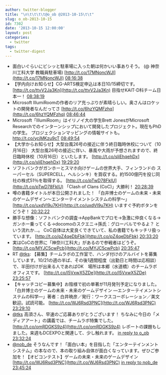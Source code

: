 ```yaml
---
author: twitter-blogger
title: "\n\t\t\t\t@o_ob @2013-10-15\t\t"
slug: o_ob-2013-10-15
id: 7302
date: '2013-10-15 12:00:00'
layout: post
categories:
  - twitter
tags:
  - twitter-digest
---
```


*   面白いぐらいにビシッと駐車場に入った朝は何かいい事ありそう。 (@ 神奈川工科大学 教職員駐車場) [http://t.co/17MNoncWJl](http://t.co/17MNoncWJl) [08:16:38](http://twitter.com/o_ob/statuses/389892532496506882)
*   【学内向けお知らせ】CG-ARTS検定申込は本日10/15締切です。 [http://t.co/ttvV2Ja3Kn](http://t.co/ttvV2Ja3Kn) 目指せKAIT-D科チーム日本一！ [08:38:19](http://twitter.com/o_ob/statuses/389897989080109056)
*   Microsoft IllumiRoomの作者のリア充っぷりが素晴らしい。奥さんはロケットの開発者なんだってさ [http://t.co/6hzYQMFzhq](http://t.co/6hzYQMFzhq) [08:46:44](http://twitter.com/o_ob/statuses/389900108470300674)
*   Microsoft「IllumiRoom」はイリノイ大の学生Brett JonesがMicrosoft Researchでのインターンシップにおいて開発したプロジェクト。現在もPhDの学生。 プロジェクションマッピングの情報サイトも。http://t.co/ycjMKzu9cT [08:49:54](http://twitter.com/o_ob/statuses/389900904846995456)
*   【大学からお知らせ】大型台風26号の接近に伴う終日臨時休校について（10月16日） 大型台風26号の接近に伴い、暴風や大雨が予想されますので、終日臨時休校（10月16日）といたします。 [http://t.co/sliEhqehDx](http://t.co/sliEhqehDx) [19:29:20](http://twitter.com/o_ob/statuses/390061822016884736)
*   ソフトバンクがガンホーとスマホ向けゲームの世界大手、フィンランドの スーパーセル（SUPERCELL，ヘルシンキ）を買収する。約1500億円を投じ同社の株式51％を取得する。 [http://t.co/pTwD78FkIU](http://t.co/pTwD78FkIU) 「Clash of Clans (CoC)」大勝利！ [20:28:39](http://twitter.com/o_ob/statuses/390076753315512320)
*   噂の書籍タイトルが本日公開されました！ 「白井博士のゲームの未来・未来のゲームデザイン～エンターテイメントシステムの科学～」 [http://t.co/uxdVI9u7KH](http://t.co/uxdVI9u7KH) いますぐ予約ボタンをどうぞ！ [20:32:22](http://twitter.com/o_ob/statuses/390077685458014208)
*   勝手な想像：ソフトバンクの調査→AppBankでプロモ→急激に仲良くなる→ガンホー乗ってくる→docomoのスクエニ→孫氏：グローバルでやるよ？ という流れか…。 CoC自体は大変良くできていて、私の書籍でもキッチリ扱っています。 [http://t.co/pZ4qeDbFbk](http://t.co/pZ4qeDbFbk) [20:33:20](http://twitter.com/o_ob/statuses/390077930547593216)
*   実はCoCの世界に「神奈川工科大」があるので参戦者はどうぞ。 [http://t.co/MYJC5cwPcb](http://t.co/MYJC5cwPcb) [20:35:47](http://twitter.com/o_ob/statuses/390078545059278848)
*   RT [@tks](http://twitter.com/tks): 【募集】チームラボの工作室で、ハンダ付けのアルバイトを募集しています。10/21の週の半ば、その後1週間程度（出勤日と時間は応相談）で、半田付けが出来る人であればOK　場所は本郷（水道橋）のチームラボオフィスです。 [http://t.co/l5VxwX5ZDe](http://t.co/l5VxwX5ZDe) [23:25:57](http://twitter.com/o_ob/statuses/390121370949939200)
*   【キャッチコピー募集中】お陰様で初の単著が11月発刊予定になりました。「白井博士のゲームの未来・未来のゲームデザイン ―エンターテイメントシステムの科学―」著者：白井暁彦／発行：ワークスコーポレーション／美文歓迎。試読可能。 [http://t.co/WJ6Rsd3PNC](http://t.co/WJ6Rsd3PNC) [23:29:10](http://twitter.com/o_ob/statuses/390122180995858432)
*   [@tks](http://twitter.com/tks) 高須さん、早速のご応募ありがとうございます！ ちなみに今日の「メディアアート」の講義では、チームラボ特集でした。 [http://t.co/omRDGKS9z4](http://t.co/omRDGKS9z4) レポートの課題もしました。来週もDCEXPOと関連して、少し触れます。 [in reply to o_ob](http://twitter.com/o_ob/statuses/390122180995858432) [23:32:24](http://twitter.com/o_ob/statuses/390122994216878080)
*   [@nob_de](http://twitter.com/nob_de) そうなんです！「面白い本」を目指した「エンターテインメントシステム」の本なので、本の取り組み自体が面白くなっています。ぜひご参加を！【オビコンテスト】ゲームの未来・未来のゲームデザイン [http://t.co/WJ6Rsd3PNC](http://t.co/WJ6Rsd3PNC) [in reply to nob_de](http://twitter.com/nob_de/statuses/390125803981127680) [23:45:24](http://twitter.com/o_ob/statuses/390126267351048192)